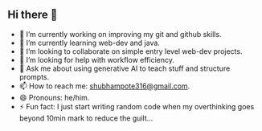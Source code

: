 ## Hi there 👋

- 🔭 I’m currently working on improving my git and github skills.
- 🌱 I’m currently learning web-dev and java.
- 👯 I’m looking to collaborate on simple entry level web-dev projects.
- 🤔 I’m looking for help with workflow efficiency.
- 💬 Ask me about using generative AI to teach stuff and structure prompts.
- 📫 How to reach me: shubhampote316@gmail.com.
- 😄 Pronouns: he/him.
- ⚡ Fun fact: I just start writing random code when my overthinking goes beyond 10min mark to reduce the guilt...

